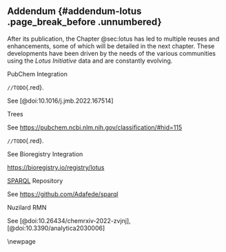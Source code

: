 ## Addendum {#addendum-lotus .page_break_before .unnumbered}

After its publication, the Chapter @sec:lotus has led to multiple reuses and enhancements, some of which will be detailed in the next chapter.
These developments have been driven by the needs of the various communities using the *Lotus Initiative* data and are constantly evolving.


PubChem Integration

`//TODO`{.red}.

See [@doi:10.1016/j.jmb.2022.167514]

Trees

See <https://pubchem.ncbi.nlm.nih.gov/classification/#hid=115>

`//TODO`{.red}.

See Bioregistry Integration

<https://bioregistry.io/registry/lotus>

[SPARQL](#sparql) Repository

See  <https://github.com/Adafede/sparql>

Nuzilard RMN

See [@doi:10.26434/chemrxiv-2022-zvjnj], [@doi:10.3390/analytica2030006]


\newpage